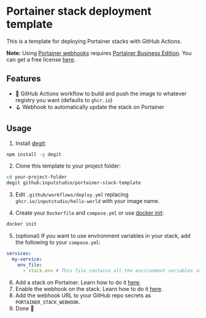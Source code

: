 # Portainer stack deployment template

This is a template for deploying Portainer stacks with GitHub Actions.

**Note:** Using [Portainer webhooks](https://docs.portainer.io/user/docker/stacks/webhooks) requires [Portainer Business Edition](https://www.portainer.io/features). You can get a free license [here](https://www.portainer.io/get-a-license).

## Features

- 🐋 GitHub Actions workflow to build and push the image to whatever registry you want (defaults to `ghcr.io`)
- 🪝 Webhook to automatically update the stack on Portainer

## Usage

1. Install [degit](https://www.npmjs.com/package/degit):

```bash
npm install -g degit
```

2. Clone this template to your project folder:

```bash
cd your-project-folder
degit github:inputstudio/portainer-stack-template
```

3. Edit `.github/workflows/deploy.yml` replacing `ghcr.io/inputstudio/hello-world` with your image name.

4. Create your `Dockerfile` and `compose.yml` or use [docker init](https://docs.docker.com/reference/cli/docker/init/):

```bash
docker init
```

5. (optional) If you want to use environment variables in your stack, add the following to your `compose.yml`:

```yaml
services:
  my-service:
    env_file:
      - stack.env # This file contains all the environment variables set in the stack editor
```

6. Add a stack on Portainer. Learn how to do it [here](https://docs.portainer.io/user/docker/stacks/add).
7. Enable the webhook on the stack. Learn how to do it [here](https://docs.portainer.io/user/docker/stacks/webhooks).
8. Add the webhook URL to your GitHub repo secrets as `PORTAINER_STACK_WEBHOOK`.
9. Done 🎉
